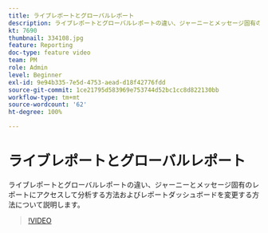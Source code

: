 ```yaml
---
title: ライブレポートとグローバルレポート
description: ライブレポートとグローバルレポートの違い、ジャーニーとメッセージ固有のレポートにアクセスして分析する方法およびレポートダッシュボードを変更する方法について説明します。
kt: 7690
thumbnail: 334108.jpg
feature: Reporting
doc-type: feature video
team: PM
role: Admin
level: Beginner
exl-id: 9e94b335-7e5d-4753-aead-d18f42776fdd
source-git-commit: 1ce21795d583969e753744d52bc1cc8d822130bb
workflow-type: tm+mt
source-wordcount: '62'
ht-degree: 100%

---
```


# ライブレポートとグローバルレポート

ライブレポートとグローバルレポートの違い、ジャーニーとメッセージ固有のレポートにアクセスして分析する方法およびレポートダッシュボードを変更する方法について説明します。  

>[!VIDEO](https://video.tv.adobe.com/v/334108?quality=12)
